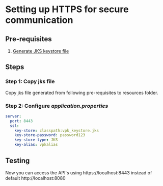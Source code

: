 # Setting up HTTPS for secure communication

## Pre-requisites

1. [Generate JKS keystore file](../../Cryptography/03_keystore.md)

## Steps

### Step 1: Copy jks file

Copy jks file generated from following pre-requisites to resources folder.

### Step 2: Configure *application.properties*

```yaml
server:
  port: 8443
  ssl:
    key-store: classpath:vpk_keystore.jks
    key-store-password: password123
    key-store-type: JKS
    key-alias: vpkalias
```

## Testing

Now you can access the API's using https://localhost:8443 instead of default http://localhost:8080